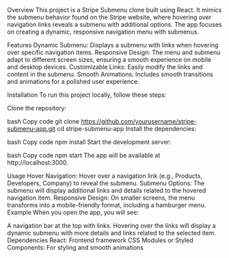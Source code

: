 Overview
This project is a Stripe Submenu clone built using React. It mimics the submenu behavior found on the Stripe website, where hovering over navigation links reveals a submenu with additional options. The app focuses on creating a dynamic, responsive navigation menu with submenus.

Features
Dynamic Submenu: Displays a submenu with links when hovering over specific navigation items.
Responsive Design: The menu and submenu adapt to different screen sizes, ensuring a smooth experience on mobile and desktop devices.
Customizable Links: Easily modify the links and content in the submenu.
Smooth Animations: Includes smooth transitions and animations for a polished user experience.


Installation
To run this project locally, follow these steps:

Clone the repository:

bash
Copy code
git clone https://github.com/yourusername/stripe-submenu-app.git
cd stripe-submenu-app
Install the dependencies:

bash
Copy code
npm install
Start the development server:

bash
Copy code
npm start
The app will be available at http://localhost:3000.


Usage
Hover Navigation: Hover over a navigation link (e.g., Products, Developers, Company) to reveal the submenu.
Submenu Options: The submenu will display additional links and details related to the hovered navigation item.
Responsive Design: On smaller screens, the menu transforms into a mobile-friendly format, including a hamburger menu.
Example
When you open the app, you will see:

A navigation bar at the top with links.
Hovering over the links will display a dynamic submenu with more details and links related to the selected item.
Dependencies
React: Frontend framework
CSS Modules or Styled Components: For styling and smooth animations

